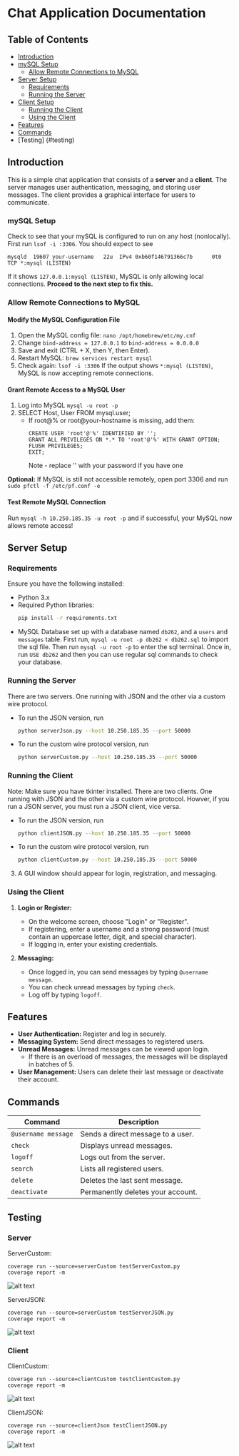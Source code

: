 # Chat Application Documentation

## Table of Contents
- [Introduction](#introduction)
- [mySQL Setup](#mySQL-setup)
  - [Allow Remote Connections to MySQL](#Allow-Remote-Connections-to-MySQL)
- [Server Setup](#server-setup)
  - [Requirements](#requirements)
  - [Running the Server](#running-the-server)
- [Client Setup](#client-setup)
  - [Running the Client](#running-the-client)
  - [Using the Client](#using-the-client)
- [Features](#features)
- [Commands](#commands)
- [Testing] (#testing)

## Introduction
This is a simple chat application that consists of a **server** and a **client**. The server manages user authentication, messaging, and storing user messages. The client provides a graphical interface for users to communicate.

### mySQL Setup
Check to see that your mySQL is configured to run on any host (nonlocally). First run `lsof -i :3306`. You should expect to see
```
mysqld  19607 your-username   22u  IPv4 0xb60f146791366c7b      0t0  TCP *:mysql (LISTEN)
```
If it shows `127.0.0.1:mysql (LISTEN)`, MySQL is only allowing local connections. **Proceed to the next step to fix this.**
### Allow Remote Connections to MySQL
#### Modify the MySQL Configuration File
1. Open the MySQL config file: `nano /opt/homebrew/etc/my.cnf`
2. Change `bind-address = 127.0.0.1` to `bind-address = 0.0.0.0`
3. Save and exit (CTRL + X, then Y, then Enter).
4. Restart MySQL: `brew services restart mysql`
5. Check again: `lsof -i :3306`
If the output shows `*:mysql (LISTEN)`, MySQL is now accepting remote connections.

#### Grant Remote Access to a MySQL User
1. Log into MySQL `mysql -u root -p`
2. SELECT Host, User FROM mysql.user;
    - If root@% or root@your-hostname is missing, add them:
        ```
        CREATE USER 'root'@'%' IDENTIFIED BY '';
        GRANT ALL PRIVILEGES ON *.* TO 'root'@'%' WITH GRANT OPTION;
        FLUSH PRIVILEGES;
        EXIT;
        ```
        Note - replace '' with your password if you have one

**Optional:** If MySQL is still not accessible remotely, open port 3306 and run `sudo pfctl -f /etc/pf.conf -e`

#### Test Remote MySQL Connection
Run `mysql -h 10.250.185.35 -u root -p` and if successful, your MySQL now allows remote access!
    
## Server Setup
### Requirements
Ensure you have the following installed:
- Python 3.x
- Required Python libraries:
  ```sh
  pip install -r requirements.txt
  ```
- MySQL Database set up with a database named `db262`, and a `users` and `messages` table. First run, `mysql -u root -p db262 < db262.sql`
  to import the sql file. Then run `mysql -u root -p` to enter the sql terminal. Once in, run `USE db262` and then you can use regular sql commands to check your database. 

### Running the Server
There are two servers. One running with JSON and the other via a custom wire protocol. 
-  To run the JSON version, run 
   ```sh
   python serverJson.py --host 10.250.185.35 --port 50000
     ```
-  To run the custom wire protocol version, run 
   ```sh
   python serverCustom.py --host 10.250.185.35 --port 50000
   ```

### Running the Client
Note: Make sure you have tkinter installed. 
There are two clients. One running with JSON and the other via a custom wire protocol. 
Howver, if you run a JSON server, you must run a JSON client, vice versa.  
-  To run the JSON version, run 
   ```sh
   python clientJSON.py --host 10.250.185.35 --port 50000
     ```
-  To run the custom wire protocol version, run 
   ```sh
   python clientCustom.py --host 10.250.185.35 --port 50000
   ```
3. A GUI window should appear for login, registration, and messaging.

### Using the Client
1. **Login or Register:**
   - On the welcome screen, choose "Login" or "Register".
   - If registering, enter a username and a strong password (must contain an uppercase letter, digit, and special character).
   - If logging in, enter your existing credentials.

2. **Messaging:**
   - Once logged in, you can send messages by typing `@username message`.
   - You can check unread messages by typing `check`.
   - Log off by typing `logoff`.
   
## Features
- **User Authentication:** Register and log in securely.
- **Messaging System:** Send direct messages to registered users.
- **Unread Messages:** Unread messages can be viewed upon login. 
    - If there is an overload of messages, the messages will be displayed in batches of 5. 
- **User Management:** Users can delete their last message or deactivate their account.

## Commands
| Command           | Description |
|------------------|-------------|
| `@username message` | Sends a direct message to a user. |
| `check` | Displays unread messages. |
| `logoff` | Logs out from the server. |
| `search` | Lists all registered users. |
| `delete` | Deletes the last sent message. |
| `deactivate` | Permanently deletes your account. |

## Testing
### Server
ServerCustom:
```
coverage run --source=serverCustom testServerCustom.py
coverage report -m
```
![alt text](img/serverCustom.png)

ServerJSON:
```
coverage run --source=serverCustom testServerJSON.py
coverage report -m
```
![alt text](img/serverJSON.png)

### Client
ClientCustom:
```
coverage run --source=clientCustom testClientCustom.py
coverage report -m
```
![alt text](img/clientCustom.png)

ClientJSON:
```
coverage run --source=clientJson testClientJSON.py
coverage report -m
```
![alt text](img/clientJSON.png)